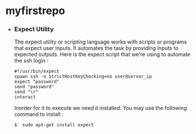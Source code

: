 # myfirstrepo


* ### Expect Utility 
    
    The expect utility or scripting language works with scripts or programs that expect user inputs. It automates the task by providing inputs to expected outputs. Here is the expect script that we're using to automate the ssh login : 

    ```console
    #!/usr/bin/expect
    spawn ssh -o StrictHostKeyChecking=no user@server_ip
    expect "password"
    send "password"
    send "\r"
    interact
    ```
    Inorder for it to execute we need it installed. You may use the following command to install :
    ```console
    $  sudo apt-get install expect
    ```
